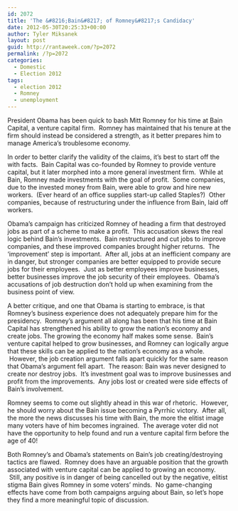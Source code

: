 ```yaml
---
id: 2072
title: 'The &#8216;Bain&#8217; of Romney&#8217;s Candidacy'
date: 2012-05-30T20:25:33+00:00
author: Tyler Miksanek
layout: post
guid: http://rantaweek.com/?p=2072
permalink: /?p=2072
categories:
  - Domestic
  - Election 2012
tags:
  - election 2012
  - Romney
  - unemployment
---
```

President Obama has been quick to bash Mitt Romney for his time at Bain Capital, a venture capital firm.  Romney has maintained that his tenure at the firm should instead be considered a strength, as it better prepares him to manage America&#8217;s troublesome economy.

In order to better clarify the validity of the claims, it&#8217;s best to start off the with facts.  Bain Capital was co-founded by Romney to provide venture capital, but it later morphed into a more general investment firm.  While at Bain, Romney made investments with the goal of profit.  Some companies, due to the invested money from Bain, were able to grow and hire new workers.  (Ever heard of an office supplies start-up called Staples?)  Other companies, because of restructuring under the influence from Bain, laid off workers.

Obama&#8217;s campaign has criticized Romney of heading a firm that destroyed jobs as part of a scheme to make a profit.  This accusation skews the real logic behind Bain&#8217;s investments.  Bain restructured and cut jobs to improve companies, and these improved companies brought higher returns.  The &#8216;improvement&#8217; step is important.  After all, jobs at an inefficient company are in danger, but stronger companies are better equipped to provide secure jobs for their employees.  Just as better employees improve businesses, better businesses improve the job security of their employees.  Obama&#8217;s accusations of job destruction don&#8217;t hold up when examining from the business point of view.

A better critique, and one that Obama is starting to embrace, is that Romney&#8217;s business experience does not adequately prepare him for the presidency.  Romney&#8217;s argument all along has been that his time at Bain Capital has strengthened his ability to grow the nation&#8217;s economy and create jobs. The growing the economy half makes some sense.  Bain&#8217;s venture capital helped to grow businesses, and Romney can logically argue that these skills can be applied to the nation&#8217;s economy as a whole.  However, the job creation argument falls apart quickly for the same reason that Obama&#8217;s argument fell apart.  The reason: Bain was never designed to create nor destroy jobs.  It&#8217;s investment goal was to improve businesses and profit from the improvements.  Any jobs lost or created were side effects of Bain&#8217;s involvement.

Romney seems to come out slightly ahead in this war of rhetoric.  However, he should worry about the Bain issue becoming a Pyrrhic victory.  After all, the more the news discusses his time with Bain, the more the elitist image many voters have of him becomes ingrained.  The average voter did not have the opportunity to help found and run a venture capital firm before the age of 40!

Both Romney&#8217;s and Obama&#8217;s statements on Bain&#8217;s job creating/destroying tactics are flawed.  Romney does have an arguable position that the growth associated with venture capital can be applied to growing an economy.  Still, any positive is in danger of being cancelled out by the negative, elitist stigma Bain gives Romney in some voters&#8217; minds.  No game-changing effects have come from both campaigns arguing about Bain, so let&#8217;s hope they find a more meaningful topic of discussion.

&nbsp;